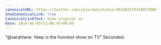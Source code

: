 ```yaml
---
canonicalURL: https://twitter.com/jmjordan/status/463302279328972800
ShowCanonicalLink: true
CanonicalLinkText: View original on
date: 2014-05-05T13:00:45+00:00
---
```

“@sarahlane: Veep is the funniest show on TV” Seconded.